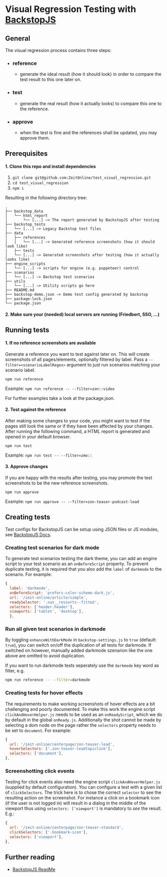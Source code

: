 # Visual Regression Testing with [BackstopJS](https://github.com/garris/BackstopJS)

## General
The visual regression process contains three steps:
- ### reference
  - generate the ideal result (how it should look) in order to compare the test result to this one later on.
- ### test
  - generate the real result (how it actually looks) to compare this one to the reference.
- ### approve
  - when the test is fine and the references shall be updated, you may approve them.

## Prerequisites

#### 1. Clone this repo and install dependencies

1. `git clone git@github.com:ZeitOnline/test_visual_regression.git`
2. `cd test_visual_regression`
3. `npm i`

Resulting in the following directory tree:

```
.
├── backstop_data
│   └── html_report
│       └── [...] —> The report generated by BackstopJS after testing
├── backstop_tests
│   └── [...] —> Legacy Backstop test files
├── data
│   ├── references
│   │   └── [...] —> Generated reference screenshots (how it should look like)
│   ├── tests
│   └── [...] —> Generated screenshots after testing (how it actually looks like)
├── engine_scripts
│   └── [...] -> scripts for engine (e.g. puppeteer) control
├── scenarios
│   └── [...] —> Backstop test scenarios
├── utils
│   └── [...] —> Utility scripts go here
├── README.md
├── backstop-demo.json —> Demo test config generated by backstop
├── package-lock.json
└── package.json
```

#### 2. Make sure your (needed) local servers are running (Friedbert, SSO, ...)

## Running tests


#### 1. If no reference screenshots are available

Generate a reference you want to test against later on. This will create screenshots of all pages/elements, optionally filtered by label. Pass a ``--filter=<scenarioLabelRegex>`` argument to just run scenarios matching your scenario label.

`npm run reference`

Example: `npm run reference -- --filter=zon::video`

For further examples take a look at the package.json.

#### 2. Test against the reference

After making some changes to your code, you might want to test if the pages still look the same or if they have been affected by your changes. After running the following command, a HTML report is generated and opened in your default browser.

`npm run test`

Example: `npm run test -- --filter=zmo::`

#### 3. Approve changes

If you are happy with the results after testing, you may promote the test screenshots to be the new reference screenshots.

`npm run approve`

Example: `npm run approve -- --filter=zon-teaser-podcast-lead`

## Creating tests

Test configs for BackstopJS can be setup using JSON files or JS modules, see [BackstopJS Docs](https://github.com/garris/BackstopJS).

### Creating test scenarios for dark mode

To generate test scenarios testing the dark theme, you can add an engine script to your test scenario as an `onBeforeScript` property. To prevent duplicate testing, it is required that you also add the `label` of `darkmode` to the scenario. For example:

```js
{
  label: 'darkmode',
  onBeforeScript: 'prefers-color-scheme-dark.js',
  url: '/zeit-online/article/simple',
  readySelector: '.nav__ressorts--fitted',
  selectors: ['header.header'],
  viewports: ['tablet', 'desktop'],
  },
```

### Run all given test scenarios in darkmode
By toggling `enhanceWithDarkMode` in `backstop-settings.js` to `true` (default: `true`), you can switch on/off the duplication of all tests for darkmode. If switched on however, manually added darkmode szenarion like the one above are omitted to avoid duplication.

If you want to run darkmode tests seperately use the `darkmode` key word as filter, e.g.

```sh
npm run reference -- --filter=darkmode
```

### Creating tests for hover effects
The requirements to make working screenshots of hover effects are a bit challenging and poorly documented. To make this work the engine script `clickAndHoverHelper.js` needs to be used as an `onReadyScript`, which we do by default in the global `onReady.js`. Additionally the shot cannot be made by selecting a dom node on the page rather the `selectors` property needs to be set to `document`. For example:

```js
{
  url: '/zeit-online/centerpage/zon-teaser-lead',
  hoverSelectors: ['.zon-teaser-leadtopiclink'],
  selectors: ['document'],
},
```

### Screenshotting click events
Testing for click events also need the engine script `clickAndHoverHelper.js` (supplied by default configuration). You can configure a test with a given list of `clickSelectors`. The trick here is to chose the correct `selector` to see the resulting action on the screenshot. For instance a click on a bookmark icon (if the user is not logged in) will result in a dialog in the middle of the viewport thus using `selectors: ['viewport']` is mandatory to _see_ the result. E.g.:

```js
{
  url: '/zeit-online/centerpage/zon-teaser-standard',
  clickSelectors: ['.bookmark-icon'],
  selectors: ['viewport'],
},
```

## Further reading
- [BackstopJS ReadMe](https://github.com/garris/BackstopJS)
